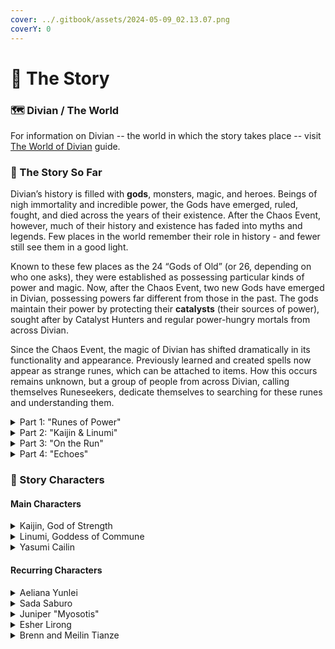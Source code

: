 ```yaml
---
cover: ../.gitbook/assets/2024-05-09_02.13.07.png
coverY: 0
---
```


# 📜 The Story

### 🗺️ Divian / The World

For information on Divian -- the world in which the story takes place -- visit [The World of Divian](lore-guide.md) guide.

### 📜 The Story So Far

Divian’s history is filled with **gods**, monsters, magic, and heroes. Beings of nigh immortality and incredible power, the Gods have emerged, ruled, fought, and died across the years of their existence. After the Chaos Event, however, much of their history and existence has faded into myths and legends. Few places in the world remember their role in history - and fewer still see them in a good light.

Known to these few places as the 24 “Gods of Old” (or 26, depending on who one asks), they were established as possessing particular kinds of power and magic. Now, after the Chaos Event, two new Gods have emerged in Divian, possessing powers far different from those in the past. The gods maintain their power by protecting their **catalysts** (their sources of power), sought after by Catalyst Hunters and regular power-hungry mortals from across Divian.

Since the Chaos Event, the magic of Divian has shifted dramatically in its functionality and appearance. Previously learned and created spells now appear as strange runes, which can be attached to items. How this occurs remains unknown, but a group of people from across Divian, calling themselves Runeseekers, dedicate themselves to searching for these runes and understanding them.

<details>

<summary>Part 1: "Runes of Power"</summary>

Adventurers from all across Divian made their way to the town of Emberlyn in Solaria, where they met Yasumi, their mentor Esher, the runeseeker Aeliana, and sibling adventurers Brenn and Meilin. Strange happenings occurred in Solaria, leading to the emergence of two new gods: Kaijin, the God of Strength; and Linumi, the Goddess of Commune.

* [Chapter 1 - "The Protégée"](https://discord.com/channels/555458092486230058/1231047704914956399)
* [Chapter 2 - "A Greater Purpose, Part 1"](https://discord.com/channels/555458092486230058/1231377747499159642)
* [Chapter 3 - "A Greater Purpose, Part 2"](https://discord.com/channels/555458092486230058/1232098225205415977)
* [Chapter 4 - "Philosophies"](https://discord.com/channels/555458092486230058/1233547834150879362)
* [Chapter 5 - "Breaking Through"](https://discord.com/channels/555458092486230058/1234998746732040255)
* [Chapter 6 - "Virtue of Impatience"](https://discord.com/channels/555458092486230058/1236084971580686336)
* [Chapter 7 - "Traces"](https://discord.com/channels/555458092486230058/1237904504331173949)

</details>

<details>

<summary>Part 2: "Kaijin &#x26; Linumi"</summary>

At first, the two gods were on their own, but were brought together by Yasumi to meet each other. Unfortunately, the meeting led to a fight between the two and a war was declared. The adventurers attempted to stop this conflict by playing both sides, when a mysterious Catalyst Seeker used a strange power to take over the body of Linumi!

While the adventurers managed to subdue the possessed god, and Kaijin prevented Linumi from destroying herself - ending the war between them - the gods have isolated themselves once again, leaving the adventurers troubled over these recent events.

* [Chapter 8 - "Linumi"](https://discord.com/channels/555458092486230058/1238631633410588792)
* [Chapter 9 - "Kaijin"](https://discord.com/channels/555458092486230058/1240090601375137832)
* [Chapter 10 - "Training Season"](https://discord.com/channels/555458092486230058/1241236137553690696)
* [Chapter 11 - "Unchecked Power"](https://discord.com/channels/555458092486230058/1242618574682460201)
* [Chapter 12 - "Symposium"](https://discord.com/channels/555458092486230058/1243713262902837289)
* [Chapter 13 - "Proxy War, Part 1"](https://discord.com/channels/555458092486230058/1245151843949219962)
* [Chapter 14 - "Proxy War, Part 2"](https://discord.com/channels/555458092486230058/1246239614822383702)

</details>

<details>

<summary>Part 3: "On the Run"</summary>

After the adventurers endure a series of strange events, Linumi returns to Solaria with knowledge of the old gods and how they embodied their titles. When the adventurers host the Festival of Bonds, the sense of community gives Linumi power, bringing her closer to “Divine Enlightenment”.

Kaijin attempts this himself, but fails. Linumi and the adventurers claim that Kaijin’s interpretation of his title may be wrong, but Kaijin refuses to believe it and leaves to go and train.

* [Chapter 15: “On the Run”](https://discord.com/channels/555458092486230058/1248781011387416616)
* [Chapter 16: “Roads”](https://discord.com/channels/555458092486230058/1250229744025473024)
* [Chapter 17: “Paper Moon”](https://discord.com/channels/555458092486230058/1251363201577259053)
* [Chapter 18: "Hunger"](https://discord.com/channels/555458092486230058/1252755099726385266)
* [Chapter 19: "Symposium II"](https://discord.com/channels/555458092486230058/1254210550745796780)
* [Chapter 20: "Confess Your Ignorance"](https://discord.com/channels/555458092486230058/1255300398261211198)
* [Chapter 21: "Festival of Bonds"](https://discord.com/channels/555458092486230058/1256760035162193951)

</details>

<details>

<summary>Part 4: "Echoes"</summary>

A strange ringing sound echoes across Solaria. Linumi and the adventurers, travelling to the source, find a strange island with a portal, and a mysterious figure called Juniper, who opens the portal to a strange realm, sealing the personal memories of several adventurers, including themselves.

Now without memories of their own personal lives, the adventurers try to adjust, as Linumi and Juniper search around Solaria for Memory Stones, in an effort to regain their lost memories…

</details>

### 🧙 Story Characters

#### Main Characters

<details>

<summary>Kaijin, God of Strength</summary>

Kaijin is a formidable and fiery god who commands respect. Despite his fierce temper, he possesses a deep sense of justice and responsibility. He possesses the ability to manipulate reality using heat and fire, but he doesn't typically use it.

</details>

<details>

<summary>Linumi, Goddess of Commune</summary>

Linumi draws her power from those around her, absorbing their magic, thoughts, and memories in the process. With no memories of her own, Linumi relies on the presence of others to sustain her existence. Though benevolent, Linumi can often be unpredictable because of her ability.

</details>

<details>

<summary>Yasumi Cailin</summary>

A researcher and the former protégée of Esher Lirong. They came to Solaria in search of knowledge, hoping to observe the rise of magic in the region. Yasumi is kind and measured, rarely getting worked up or flustered.

</details>

#### Recurring Characters

<details>

<summary>Aeliana Yunlei</summary>

A Runeseeker from Neo Providentia, Aeliana fled the city to escape her terrible family environment. An alchemist by trade, she is knowledgeable on several different potions, and has recently opened “The Perilous Potion”, a shop in Emberlyn.

</details>

<details>

<summary>Sada Saburo</summary>

A member of the "Six Warlocks" magic guild, Sada is very egotistical and chaotic. Yasumi, who knows Sada from their original clan, remarks that they remember Sada playing a magical card game called _Revelation_.

</details>

<details>

<summary>Juniper "Myosotis"</summary>

Hailing from Neo Providentia, Juniper arrived in Solaria to complete some kind of ritual. Not much else is known about this character.

</details>

<details>

<summary>Esher Lirong</summary>

A researcher and the former mentor of Yasumi. Prior to the players arriving in Emberlyn, a failed spell merged Esher with a pig. Esher was encouraged to leave Solaria by the players, and hasn't yet returned.

</details>

<details>

<summary>Brenn and Meilin Tianze</summary>

Sibling adventurers from Yvera, Brenn Tianze and his younger sister Meilin arrived in Solaria to search for a cure to Meilin’s strange illness. They trained with the adventurers, and Meilin’s illness was cured by Linumi, before the pair left Solaria to return to Yvera and continue their training.

</details>
